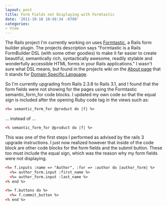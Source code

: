 ```yaml
---
layout: post
title: Form Fields not Displaying with Formtastic
date: '2011-10-18 10:48:34 -0700'
categories:
- View
---
```


The Rails project I'm currently working on uses [Formtastic][1], a Rails form builder plugin. The projects description says "Formtastic is a Rails
FormBuilder DSL (with some other goodies) to make it far easier to create
beautiful, semantically rich, syntactically awesome, readily stylable and
wonderfully accessible HTML forms in your Rails applications." I wasn't sure
what DSL means, but found in the projects wiki on the [About page][2] that it
stands for [Domain Specific Language][3].

So I'm currently upgrading from Rails 2.3.8 to Rails 3.1, and I found that the form fields were not showing for the pages using the Formtastic semantic_form_for code blocks. I updated my own code so that the equal sign is included after the opening Ruby code tag in the views such as:

``` html
<%= semantic_form_for @product do |f| %>
```
... instead of ...

``` html
<% semantic_form_for @product do |f| %>
```

This was one of the first steps I performed as advised by the rails 3 upgrade instructions. I just now realized however that inside of the code block are other code blocks for the form fields and the submit button. These too must include the equal sign, which was the reason why my form fields were not displaying.

``` html
<%= f.inputs :name => "Author", :for => :author do |author_form| %>
  <%= author_form.input :first_name %>
  <%= author_form.input :last_name %>
<% end %>

<%= f.buttons do %>
  <%= f.commit_button %>
<% end %>
```

[1]: https://github.com/justinfrench/formtastic
[2]: https://github.com/justinfrench/formtastic/wiki/1-About
[3]: http://en.wikipedia.org/wiki/Domain_specific_language

